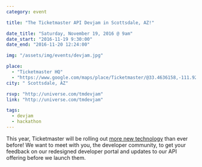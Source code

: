 ```yaml
---
category: event

title: "The Ticketmaster API Devjam in Scottsdale, AZ!"

date_title: "Saturday, November 19, 2016 @ 9am"
date_start: "2016-11-19 9:30:00"
date_end: "2016-11-20 12:24:00"

img: "/assets/img/events/devjam.jpg"

place: 
  - "Ticketmaster HQ"
  - "https://www.google.com/maps/place/Ticketmaster/@33.4636158,-111.9255313,17z/data=!4m6!1m3!3m2!1s0x872b0b1e9a288da9:0xff2655399901fb58!2sTicketmaster!3m1!1s0x872b0b1e9a288da9:0xff2655399901fb58"
city: " Scottsdale, AZ"

rsvp: "http://universe.com/tmdevjam"
link: "http://universe.com/tmdevjam"

tags: 
  - devjam
  - hackathon  
---
```


This year, Ticketmaster will be rolling out [more new technology](https://medium.com/ticketmaster-tech/open-platform-at-ticketmaster-e1f3b05cd417) than ever before! We want to meet with you, the developer community, to get your feedback on our redesigned developer portal and updates to our API offering before we launch them.
